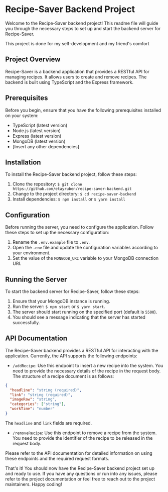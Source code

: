 # Recipe-Saver Backend Project

Welcome to the Recipe-Saver backend project! This readme file will guide you through the necessary steps to set up and start the backend server for Recipe-Saver.

This project is done for my self-development and my friend's comfort

## Project Overview
Recipe-Saver is a backend application that provides a RESTful API for managing recipes. It allows users to create and remove recipes. The backend is built using TypeScript and the Express framework.

## Prerequisites
Before you begin, ensure that you have the following prerequisites installed on your system:
- TypeScript (latest version)
- Node.js (latest version)
- Express (latest version)
- MongoDB (latest version)
- [Insert any other dependencies]

## Installation
To install the Recipe-Saver backend project, follow these steps:
1. Clone the repository: `$ git clone https://github.com/etayruben/recipe-saver-backend.git`
2. Change to the project directory: `$ cd recipe-saver-backend`
3. Install dependencies: `$ npm install` or `$ yarn install`

## Configuration
Before running the server, you need to configure the application. Follow these steps to set up the necessary configuration:
1. Rename the `.env.example` file to `.env`.
2. Open the `.env` file and update the configuration variables according to your environment.
3. Set the value of the `MONGODB_URI` variable to your MongoDB connection URI.

## Running the Server
To start the backend server for Recipe-Saver, follow these steps:
1. Ensure that your MongoDB instance is running.
2. Run the server: `$ npm start` or `$ yarn start`.
3. The server should start running on the specified port (default is `5500`).
4. You should see a message indicating that the server has started successfully.

## API Documentation
The Recipe-Saver backend provides a RESTful API for interacting with the application. Currently, the API supports the following endpoints:

- `/addRecipe`: Use this endpoint to insert a new recipe into the system. You need to provide the necessary details of the recipe in the request body. The structure of a recipe document is as follows:

```json
{
  "headline": "string (required)",
  "link": "string (required)",
  "imageRaw": "string",
  "categories": ["string"],
  "workTime": "number"
}
```

The `headline` and `link` fields are required.

- `/removeRecipe`: Use this endpoint to remove a recipe from the system. You need to provide the identifier of the recipe to be released in the request body.

Please refer to the API documentation for detailed information on using these endpoints and the required request formats.

That's it! You should now have the Recipe-Saver backend project set up and ready to use. If you have any questions or run into any issues, please refer to the project documentation or feel free to reach out to the project maintainers. Happy coding!
